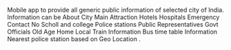 Mobile app to provide all generic public information of selected city of India. Information can be About City Main Attraction Hotels Hospitals Emergency Contact No Scholl and college Police stations Public Representatives Govt Officials Old Age Home Local Train Information Bus time table Information Nearest police station based on Geo Location .
